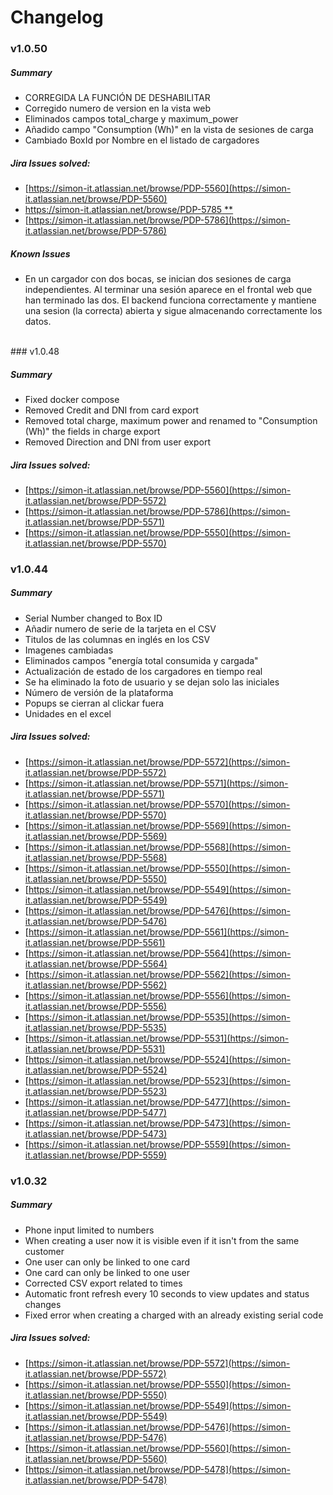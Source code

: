 # **Changelog**

### v1.0.50

##### Summary

* CORREGIDA LA FUNCIÓN DE DESHABILITAR
* Corregido numero de version en la vista web
* Eliminados campos total\_charge y maximum\_power
* Añadido campo "Consumption (Wh)" en la vista de sesiones de carga
* Cambiado BoxId por Nombre en el listado de cargadores

##### Jira Issues solved:

* [https://simon-it.atlassian.net/browse/PDP-5560](https://simon-it.atlassian.net/browse/PDP-5560)
* [https://simon-it.atlassian.net/browse/PDP-5785 \*\*](https://simon-it.atlassian.net/browse/PDP-5785)
* [https://simon-it.atlassian.net/browse/PDP-5786](https://simon-it.atlassian.net/browse/PDP-5786)

##### Known Issues

* En un cargador con dos bocas, se inician dos sesiones de carga independientes. Al terminar una sesión aparece en el frontal web que han terminado las dos. El backend funciona correctamente y mantiene una sesion (la correcta) abierta y sigue almacenando correctamente los datos.

<br>
### v1.0.48

##### Summary

* Fixed docker compose
* Removed Credit and DNI from card export
* Removed total charge, maximum power and renamed to "Consumption (Wh)" the fields in charge export
* Removed Direction and DNI from user export

##### Jira Issues solved:

* <span class="colour" style="color:rgb(0, 0, 0)">[https://simon-it.atlassian.net/browse/PDP-5560](https://simon-it.atlassian.net/browse/PDP-5572)</span>
* <span class="colour" style="color:rgb(0, 0, 0)">[https://simon-it.atlassian.net/browse/PDP-5786](https://simon-it.atlassian.net/browse/PDP-5571)</span>
* <span class="colour" style="color:rgb(0, 0, 0)">[https://simon-it.atlassian.net/browse/PDP-5550](https://simon-it.atlassian.net/browse/PDP-5570)</span>

### v1.0.44

##### Summary

* Serial Number changed to Box ID
* Añadir numero de serie de la tarjeta en el CSV
* Titulos de las columnas en inglés en los CSV
* Imagenes cambiadas
* Eliminados campos "energía total consumida y cargada"
* Actualización de estado de los cargadores en tiempo real
* Se ha eliminado la foto de usuario y se dejan solo las iniciales
* Número de versión de la plataforma
* Popups se cierran al clickar fuera
* Unidades en el excel

##### Jira Issues solved:

* <span class="colour" style="color:rgb(0, 0, 0)">[https://simon-it.atlassian.net/browse/PDP-5572](https://simon-it.atlassian.net/browse/PDP-5572)</span>
* <span class="colour" style="color:rgb(0, 0, 0)">[https://simon-it.atlassian.net/browse/PDP-5571](https://simon-it.atlassian.net/browse/PDP-5571)</span>
* <span class="colour" style="color:rgb(0, 0, 0)">[https://simon-it.atlassian.net/browse/PDP-5570](https://simon-it.atlassian.net/browse/PDP-5570)</span>
* <span class="colour" style="color:rgb(0, 0, 0)">[https://simon-it.atlassian.net/browse/PDP-5569](https://simon-it.atlassian.net/browse/PDP-5569)</span>
* <span class="colour" style="color:rgb(0, 0, 0)">[https://simon-it.atlassian.net/browse/PDP-5568](https://simon-it.atlassian.net/browse/PDP-5568)</span>
* <span class="colour" style="color:rgb(0, 0, 0)">[https://simon-it.atlassian.net/browse/PDP-5550](https://simon-it.atlassian.net/browse/PDP-5550)</span>
* <span class="colour" style="color:rgb(0, 0, 0)">[https://simon-it.atlassian.net/browse/PDP-5549](https://simon-it.atlassian.net/browse/PDP-5549)</span>
* <span class="colour" style="color:rgb(0, 0, 0)">[https://simon-it.atlassian.net/browse/PDP-5476](https://simon-it.atlassian.net/browse/PDP-5476)</span>
* <span class="colour" style="color:rgb(0, 0, 0)">[https://simon-it.atlassian.net/browse/PDP-5561](https://simon-it.atlassian.net/browse/PDP-5561)</span>
* <span class="colour" style="color:rgb(0, 0, 0)">[https://simon-it.atlassian.net/browse/PDP-5564](https://simon-it.atlassian.net/browse/PDP-5564)</span>
* <span class="colour" style="color:rgb(0, 0, 0)">[https://simon-it.atlassian.net/browse/PDP-5562](https://simon-it.atlassian.net/browse/PDP-5562)</span>
* <span class="colour" style="color:rgb(0, 0, 0)">[https://simon-it.atlassian.net/browse/PDP-5556](https://simon-it.atlassian.net/browse/PDP-5556)</span>
* <span class="colour" style="color:rgb(0, 0, 0)">[https://simon-it.atlassian.net/browse/PDP-5535](https://simon-it.atlassian.net/browse/PDP-5535)</span>
* <span class="colour" style="color:rgb(0, 0, 0)">[https://simon-it.atlassian.net/browse/PDP-5531](https://simon-it.atlassian.net/browse/PDP-5531)</span>
* <span class="colour" style="color:rgb(0, 0, 0)">[https://simon-it.atlassian.net/browse/PDP-5524](https://simon-it.atlassian.net/browse/PDP-5524)</span>
* <span class="colour" style="color:rgb(0, 0, 0)">[https://simon-it.atlassian.net/browse/PDP-5523](https://simon-it.atlassian.net/browse/PDP-5523)</span>
* <span class="colour" style="color:rgb(0, 0, 0)">[https://simon-it.atlassian.net/browse/PDP-5477](https://simon-it.atlassian.net/browse/PDP-5477)</span>
* <span class="colour" style="color:rgb(0, 0, 0)">[https://simon-it.atlassian.net/browse/PDP-5473](https://simon-it.atlassian.net/browse/PDP-5473)</span>
* <span class="colour" style="color:rgb(0, 0, 0)">[https://simon-it.atlassian.net/browse/PDP-5559](https://simon-it.atlassian.net/browse/PDP-5559)</span>

### v1.0.32

##### Summary

* Phone input limited to numbers
* When creating a user now it is visible even if it isn't from the same customer
* One user can only be linked to one card
* One card can only be linked to one user
* Corrected CSV export related to times
* Automatic front refresh every 10 seconds to view updates and status changes
* Fixed error when creating a charged with an already existing serial code

##### Jira Issues solved:

* <span class="colour" style="color:rgb(0, 0, 0)">[https://simon-it.atlassian.net/browse/PDP-5572](https://simon-it.atlassian.net/browse/PDP-5572)</span>
* <span class="colour" style="color:rgb(0, 0, 0)">[https://simon-it.atlassian.net/browse/PDP-5550](https://simon-it.atlassian.net/browse/PDP-5550)</span>
* <span class="colour" style="color:rgb(0, 0, 0)">[https://simon-it.atlassian.net/browse/PDP-5549](https://simon-it.atlassian.net/browse/PDP-5549)</span>
* <span class="colour" style="color:rgb(0, 0, 0)">[https://simon-it.atlassian.net/browse/PDP-5476](https://simon-it.atlassian.net/browse/PDP-5476)</span>
* <span class="colour" style="color:rgb(0, 0, 0)">[https://simon-it.atlassian.net/browse/PDP-5560](https://simon-it.atlassian.net/browse/PDP-5560)</span>
* <span class="colour" style="color:rgb(0, 0, 0)">[https://simon-it.atlassian.net/browse/PDP-5478](https://simon-it.atlassian.net/browse/PDP-5478)</span>